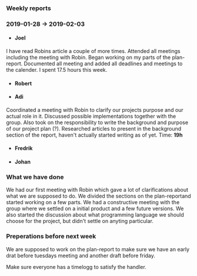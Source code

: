 ### Weekly reports
### 2019-01-28 -> 2019-02-03

* #### Joel
I have read Robins article a couple of more times. Attended all meetings including the meeting with Robin. Began working on my parts of the plan-report. Documented all meeting and added all deadlines and meetings to the calender. I spent 17.5 hours this week. 

* #### Robert

* #### Adi
Coordinated a meeting with Robin to clarify our projects purpose and our actual role in it. Discussed possible implementations together with the group. Also took on the responsibility to write the background and purpose of our project plan (?). Researched articles to present in the background section of the report, haven't actually started writing as of yet.
Time: **19h**

* #### Fredrik

* #### Johan

### What we have done
We had our first meeting with Robin which gave a lot of clarifications about what we are supposed to do. We divided the sections on the plan-reportand started working on a few parts. We had a constructive meeting with the group where we settled on a initial product and a few future versions. We also started the discussion about what programming language we should choose for the project, but didn't settle on anyting particular. 


### Preperations before next week
We are supposed to work on the plan-report to make sure we have an early drat before tuesdays meeting and another draft before friday. 

Make sure everyone has a timelogg to satisfy the handler. 
